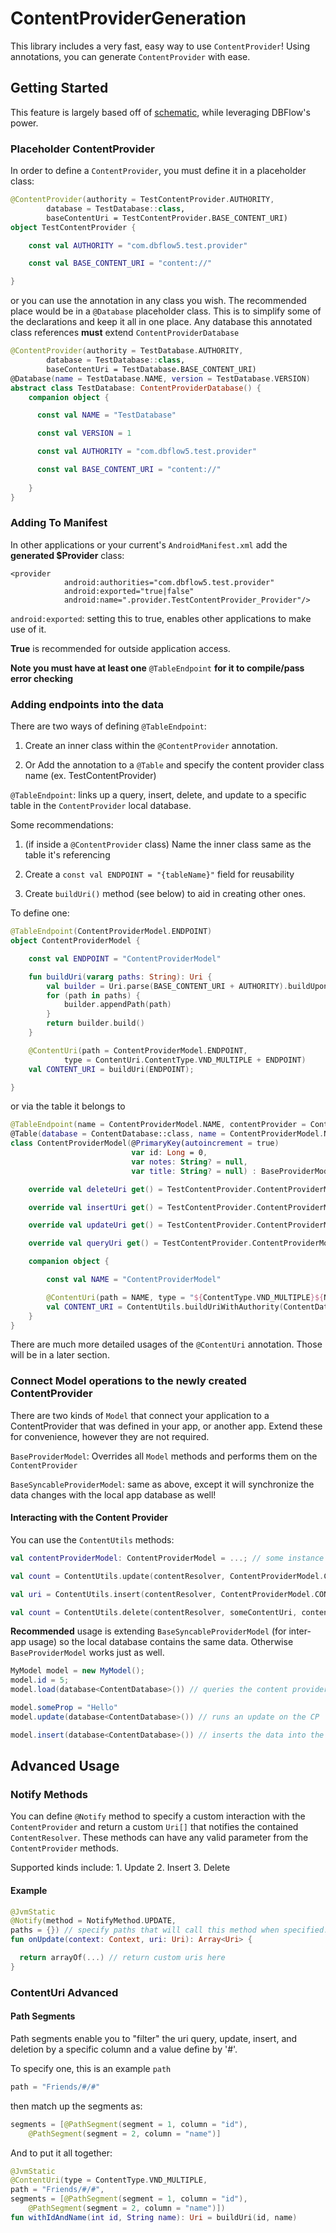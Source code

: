 # ContentProviderGeneration

This library includes a very fast, easy way to use `ContentProvider`! Using annotations, you can generate `ContentProvider` with ease.

## Getting Started

This feature is largely based off of [schematic](https://github.com/SimonVT/schematic), while leveraging DBFlow's power.

### Placeholder ContentProvider

In order to define a `ContentProvider`, you must define it in a placeholder class:

```kotlin
@ContentProvider(authority = TestContentProvider.AUTHORITY,
        database = TestDatabase::class,
        baseContentUri = TestContentProvider.BASE_CONTENT_URI)
object TestContentProvider {

    const val AUTHORITY = "com.dbflow5.test.provider"

    const val BASE_CONTENT_URI = "content://"

}
```

or you can use the annotation in any class you wish. The recommended place would be in a `@Database` placeholder class. This is to simplify some of the declarations and keep it all in one place. Any database this annotated class references **must** extend `ContentProviderDatabase`

```kotlin
@ContentProvider(authority = TestDatabase.AUTHORITY,
        database = TestDatabase::class,
        baseContentUri = TestDatabase.BASE_CONTENT_URI)
@Database(name = TestDatabase.NAME, version = TestDatabase.VERSION)
abstract class TestDatabase: ContentProviderDatabase() {
    companion object {

      const val NAME = "TestDatabase"

      const val VERSION = 1

      const val AUTHORITY = "com.dbflow5.test.provider"

      const val BASE_CONTENT_URI = "content://"
      
    } 
}
```

### Adding To Manifest

In other applications or your current's `AndroidManifest.xml` add the **generated $Provider** class:

```markup
<provider
            android:authorities="com.dbflow5.test.provider"
            android:exported="true|false"
            android:name=".provider.TestContentProvider_Provider"/>
```

`android:exported`: setting this to true, enables other applications to make use of it.

**True** is recommended for outside application access.

**Note you must have at least one** `@TableEndpoint` **for it to compile/pass error checking**

### Adding endpoints into the data

There are two ways of defining `@TableEndpoint`: 

1. Create an inner class within the `@ContentProvider` annotation.

 2. Or Add the annotation to a `@Table` and specify the content provider class name \(ex. TestContentProvider\)

`@TableEndpoint`: links up a query, insert, delete, and update to a specific table in the `ContentProvider` local database.

Some recommendations: 

1. \(if inside a `@ContentProvider` class\) Name the inner class same as the table it's referencing 

2. Create a `const val ENDPOINT = "{tableName}"` field for reusability 

3. Create `buildUri()` method \(see below\) to aid in creating other ones.

To define one:

```kotlin
@TableEndpoint(ContentProviderModel.ENDPOINT)
object ContentProviderModel {

    const val ENDPOINT = "ContentProviderModel"

    fun buildUri(vararg paths: String): Uri {
        val builder = Uri.parse(BASE_CONTENT_URI + AUTHORITY).buildUpon()
        for (path in paths) {
            builder.appendPath(path)
        }
        return builder.build()
    }

    @ContentUri(path = ContentProviderModel.ENDPOINT,
            type = ContentUri.ContentType.VND_MULTIPLE + ENDPOINT)
    val CONTENT_URI = buildUri(ENDPOINT);

}    
```

or via the table it belongs to

```kotlin
@TableEndpoint(name = ContentProviderModel.NAME, contentProvider = ContentDatabase::class)
@Table(database = ContentDatabase::class, name = ContentProviderModel.NAME, generateContentValues = true)
class ContentProviderModel(@PrimaryKey(autoincrement = true)
                           var id: Long = 0,
                           var notes: String? = null,
                           var title: String? = null) : BaseProviderModel() {

    override val deleteUri get() = TestContentProvider.ContentProviderModel.CONTENT_URI

    override val insertUri get() = TestContentProvider.ContentProviderModel.CONTENT_URI

    override val updateUri get() = TestContentProvider.ContentProviderModel.CONTENT_URI

    override val queryUri get() = TestContentProvider.ContentProviderModel.CONTENT_URI

    companion object {

        const val NAME = "ContentProviderModel"

        @ContentUri(path = NAME, type = "${ContentType.VND_MULTIPLE}${NAME}")
        val CONTENT_URI = ContentUtils.buildUriWithAuthority(ContentDatabase.AUTHORITY)
    }
}
```

There are much more detailed usages of the `@ContentUri` annotation. Those will be in a later section.

### Connect Model operations to the newly created ContentProvider

There are two kinds of `Model` that connect your application to a ContentProvider that was defined in your app, or another app. Extend these for convenience, however they are not required.

`BaseProviderModel`: Overrides all `Model` methods and performs them on the `ContentProvider`

`BaseSyncableProviderModel`: same as above, except it will synchronize the data changes with the local app database as well!

#### Interacting with the Content Provider

You can use the `ContentUtils` methods:

```kotlin
val contentProviderModel: ContentProviderModel = ...; // some instance

val count = ContentUtils.update(contentResolver, ContentProviderModel.CONTENT_URI, contentProviderModel)

val uri = ContentUtils.insert(contentResolver, ContentProviderModel.CONTENT_URI, contentProviderModel)

val count = ContentUtils.delete(contentResolver, someContentUri, contentProviderModel)
```

**Recommended** usage is extending `BaseSyncableProviderModel` \(for inter-app usage\) so the local database contains the same data. Otherwise `BaseProviderModel` works just as well.

```java
MyModel model = new MyModel();
model.id = 5;
model.load(database<ContentDatabase>()) // queries the content provider

model.someProp = "Hello"
model.update(database<ContentDatabase>()) // runs an update on the CP

model.insert(database<ContentDatabase>()) // inserts the data into the CP
```

## Advanced Usage

### Notify Methods

You can define `@Notify` method to specify a custom interaction with the `ContentProvider` and return a custom `Uri[]` that notifies the contained `ContentResolver`. These methods can have any valid parameter from the `ContentProvider` methods.

Supported kinds include: 1. Update 2. Insert 3. Delete

#### Example

```kotlin
@JvmStatic
@Notify(method = NotifyMethod.UPDATE,
paths = {}) // specify paths that will call this method when specified.
fun onUpdate(context: Context, uri: Uri): Array<Uri> {

  return arrayOf(...) // return custom uris here
}
```

### ContentUri Advanced

#### Path Segments

Path segments enable you to "filter" the uri query, update, insert, and deletion by a specific column and a value define by '\#'.

To specify one, this is an example `path`

```java
path = "Friends/#/#"
```

then match up the segments as:

```kotlin
segments = [@PathSegment(segment = 1, column = "id"),
    @PathSegment(segment = 2, column = "name")]
```

And to put it all together:

```kotlin
@JvmStatic
@ContentUri(type = ContentType.VND_MULTIPLE,
path = "Friends/#/#",
segments = [@PathSegment(segment = 1, column = "id"),
    @PathSegment(segment = 2, column = "name")])
fun withIdAndName(int id, String name): Uri = buildUri(id, name)
```

